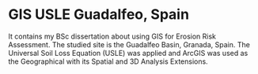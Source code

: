 # GIS USLE Guadalfeo, Spain

It contains my BSc dissertation about using GIS for Erosion Risk Assessment. 
The studied site is the Guadalfeo Basin, Granada, Spain.
The Universal Soil Loss Equation (USLE) was applied and ArcGIS was used as the 
Geographical with its Spatial and 3D Analysis Extensions.
